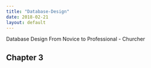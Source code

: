 ```yaml
---
title: "Database-Design"
date: 2018-02-21
layout: default
---
```


Database Design From Novice to Professional - Churcher

## Chapter 3
